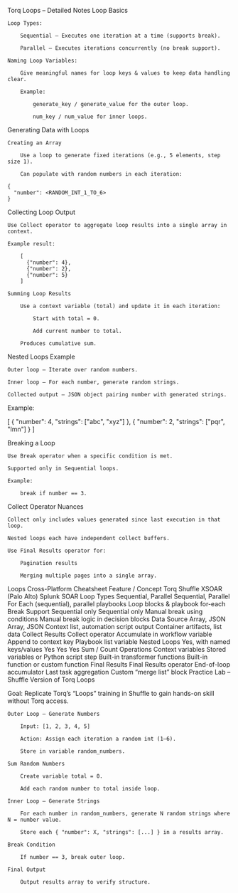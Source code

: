 Torq Loops – Detailed Notes
Loop Basics

    Loop Types:

        Sequential – Executes one iteration at a time (supports break).

        Parallel – Executes iterations concurrently (no break support).

    Naming Loop Variables:

        Give meaningful names for loop keys & values to keep data handling clear.

        Example:

            generate_key / generate_value for the outer loop.

            num_key / num_value for inner loops.

Generating Data with Loops

    Creating an Array

        Use a loop to generate fixed iterations (e.g., 5 elements, step size 1).

        Can populate with random numbers in each iteration:

    {
      "number": <RANDOM_INT_1_TO_6>
    }

Collecting Loop Output

    Use Collect operator to aggregate loop results into a single array in context.

    Example result:

        [
          {"number": 4},
          {"number": 2},
          {"number": 5}
        ]

    Summing Loop Results

        Use a context variable (total) and update it in each iteration:

            Start with total = 0.

            Add current number to total.

        Produces cumulative sum.

Nested Loops Example

    Outer loop – Iterate over random numbers.

    Inner loop – For each number, generate random strings.

    Collected output – JSON object pairing number with generated strings.

Example:

[
  {
    "number": 4,
    "strings": ["abc", "xyz"]
  },
  {
    "number": 2,
    "strings": ["pqr", "lmn"]
  }
]

Breaking a Loop

    Use Break operator when a specific condition is met.

    Supported only in Sequential loops.

    Example:

        break if number == 3.

Collect Operator Nuances

    Collect only includes values generated since last execution in that loop.

    Nested loops each have independent collect buffers.

    Use Final Results operator for:

        Pagination results

        Merging multiple pages into a single array.

Loops Cross-Platform Cheatsheet
Feature / Concept	Torq	Shuffle	XSOAR (Palo Alto)	Splunk SOAR
Loop Types	Sequential, Parallel	Sequential, Parallel	For Each (sequential), parallel playbooks	Loop blocks & playbook for-each
Break Support	Sequential only	Sequential only	Manual break using conditions	Manual break logic in decision blocks
Data Source	Array, JSON	Array, JSON	Context list, automation script output	Container artifacts, list data
Collect Results	Collect operator	Accumulate in workflow variable	Append to context key	Playbook list variable
Nested Loops	Yes, with named keys/values	Yes	Yes	Yes
Sum / Count Operations	Context variables	Stored variables or Python script step	Built-in transformer functions	Built-in function or custom function
Final Results	Final Results operator	End-of-loop accumulator	Last task aggregation	Custom “merge list” block
Practice Lab – Shuffle Version of Torq Loops

Goal: Replicate Torq’s “Loops” training in Shuffle to gain hands-on skill without Torq access.

    Outer Loop – Generate Numbers

        Input: [1, 2, 3, 4, 5]

        Action: Assign each iteration a random int (1–6).

        Store in variable random_numbers.

    Sum Random Numbers

        Create variable total = 0.

        Add each random number to total inside loop.

    Inner Loop – Generate Strings

        For each number in random_numbers, generate N random strings where N = number value.

        Store each { "number": X, "strings": [...] } in a results array.

    Break Condition

        If number == 3, break outer loop.

    Final Output

        Output results array to verify structure.